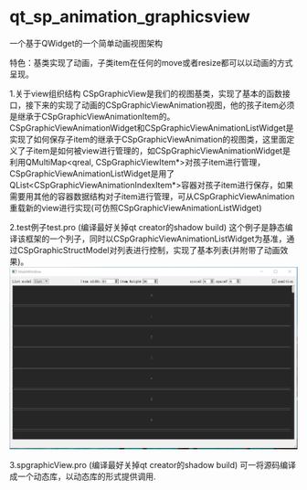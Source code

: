 # qt_sp_animation_graphicsview

一个基于QWidget的一个简单动画视图架构

特色：基类实现了动画，子类item在任何的move或者resize都可以以动画的方式呈现。


1.关于view组织结构
     CSpGraphicView是我们的视图基类，实现了基本的函数接口，接下来的实现了动画的CSpGraphicViewAnimation视图，他的孩子item必须是继承于CSpGraphicViewAnimationItem的。
 CSpGraphicViewAnimationWidget和CSpGraphicViewAnimationListWidget是实现了如何保存子item的继承于CSpGraphicViewAnimation的视图类，这里面定义了子item是如何被view进行管理的，如CSpGraphicViewAnimationWidget是利用QMultiMap<qreal, CSpGraphicViewItem*>对孩子item进行管理， 
CSpGraphicViewAnimationListWidget是用了QList<CSpGraphicViewAnimationIndexItem*>容器对孩子item进行保存，如果需要用其他的容器数据结构对子item进行管理，可从CSpGraphicViewAnimation重载新的view进行实现(可仿照CSpGraphicViewAnimationListWidget)
 
 

2.test例子test.pro  (编译最好关掉qt creator的shadow build)
    这个例子是静态编译该框架的一个列子，同时以CSpGraphicViewAnimationListWidget为基准，通过CSpGraphicStructModel对列表进行控制，实现了基本列表(并附带了动画效果)。
![image](show.gif)

3.spgraphicView.pro (编译最好关掉qt creator的shadow build)
    可一将源码编译成一个动态库，以动态库的形式提供调用.

